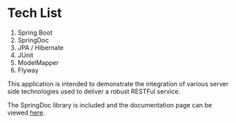 # Tech List
1. Spring Boot
2. SpringDoc
3. JPA / Hibernate
4. JUnit
5. ModelMapper
6. Flyway

This application is intended to demonstrate the integration of various server side technologies used to deliver a robust
RESTFul service. 

The SpringDoc library is included and the documentation page can be viewed [here](http://localhost:8080/swagger-ui.html).


